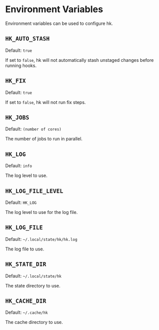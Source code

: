 # Environment Variables

Environment variables can be used to configure hk.

## `HK_AUTO_STASH`

Default: `true`

If set to `false`, hk will not automatically stash unstaged changes before running hooks.

## `HK_FIX`

Default: `true`

If set to `false`, hk will not run fix steps.

## `HK_JOBS`

Default: `(number of cores)`

The number of jobs to run in parallel.

## `HK_LOG`

Default: `info`

The log level to use.

## `HK_LOG_FILE_LEVEL`

Default: `HK_LOG`

The log level to use for the log file.

## `HK_LOG_FILE`

Default: `~/.local/state/hk/hk.log`

The log file to use.

## `HK_STATE_DIR`

Default: `~/.local/state/hk`

The state directory to use.

## `HK_CACHE_DIR`

Default: `~/.cache/hk`

The cache directory to use.
